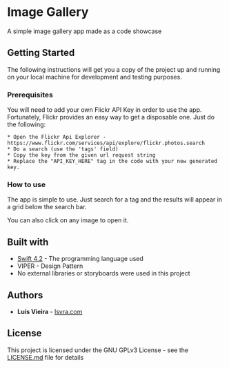 # Image Gallery

A simple image gallery app made as a code showcase

## Getting Started

The following instructions will get you a copy of the project up and running on your local machine for development and testing purposes.

### Prerequisites

You will need to add your own Flickr API Key in order to use the app. Fortunately, Flickr provides an easy way to get a disposable one. Just do the following:

```
* Open the Flickr Api Explorer - https://www.flickr.com/services/api/explore/flickr.photos.search
* Do a search (use the 'tags' field)
* Copy the key from the given url request string
* Replace the "API_KEY_HERE" tag in the code with your new generated key.
```

### How to use

The app is simple to use. Just search for a tag and the results will appear in a grid below the search bar. 

You can also click on any image to open it.

## Built with

* [Swift 4.2](https://developer.apple.com/swift/) - The programming language used
* VIPER - Design Pattern
* No external libraries or storyboards were used in this project

## Authors

* **Luís Vieira** - [lsvra.com](https://lsvra.com)

## License

This project is licensed under the GNU GPLv3 License - see the [LICENSE.md](LICENSE.md) file for details

